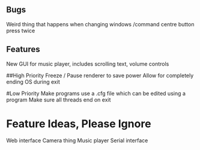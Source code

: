 ## Bugs

Weird thing that happens when changing windows
/command centre button press twice

## Features
New GUI for music player, includes scrolling text, volume controls

##High Priority
Freeze / Pause renderer to save power
Allow for completely ending OS during exit

#Low Priority
Make programs use a .cfg file which can be edited using a program
Make sure all threads end on exit


# Feature Ideas, Please Ignore
Web interface
Camera thing
Music player
Serial interface
